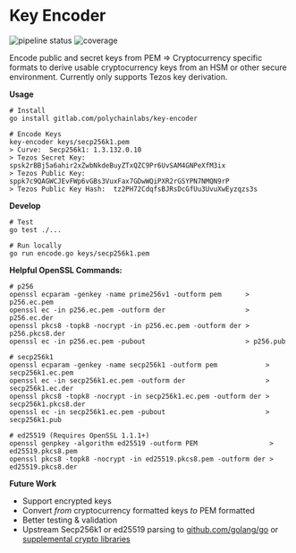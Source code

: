 Key Encoder
===========

![pipeline status](https://gitlab.com/polychainlabs/key-encoder/badges/master/pipeline.svg) ![coverage](https://gitlab.com/polychainlabs/key-encoder/badges/master/coverage.svg)

Encode public and secret keys from PEM => Cryptocurrency specific formats to derive usable cryptocurrency keys from an HSM or other secure environment.  Currently only supports Tezos key derivation.

**Usage**

```shell
# Install 
go install gitlab.com/polychainlabs/key-encoder

# Encode Keys
key-encoder keys/secp256k1.pem
> Curve:  Secp256k1: 1.3.132.0.10
> Tezos Secret Key:  spsk2rBBj5a6ahir2xZwbNkdeBuyZTxQZC9Pr6UvSAM4GNPeXfM3ix
> Tezos Public Key:  sppk7c9QAGWCJEvFWp6vGBs3VuxFax7GDwWQiPXR2rGSYPN7NMQN9rP
> Tezos Public Key Hash:  tz2PH72CdqfsBJRsDcGfUu3UvuXwEyzqzs3s
```

**Develop**

```shell
# Test 
go test ./...

# Run locally
go run encode.go keys/secp256k1.pem
```

**Helpful OpenSSL Commands:**

```shell
# p256
openssl ecparam -genkey -name prime256v1 -outform pem      > p256.ec.pem
openssl ec -in p256.ec.pem -outform der                    > p256.ec.der
openssl pkcs8 -topk8 -nocrypt -in p256.ec.pem -outform der > p256.pkcs8.der
openssl ec -in p256.ec.pem -pubout                         > p256.pub

# secp256k1
openssl ecparam -genkey -name secp256k1 -outform pem            > secp256k1.ec.pem
openssl ec -in secp256k1.ec.pem -outform der                    > secp256k1.ec.der
openssl pkcs8 -topk8 -nocrypt -in secp256k1.ec.pem -outform der > secp256k1.pkcs8.der
openssl ec -in secp256k1.ec.pem -pubout                         > secp256k1.pub

# ed25519 (Requires OpenSSL 1.1.1+)
openssl genpkey -algorithm ed25519 -outform PEM                  > ed25519.pkcs8.pem
openssl pkcs8 -topk8 -nocrypt -in ed25519.pkcs8.pem -outform der > ed25519.pkcs8.der
```

**Future Work**

* Support encrypted keys
* Convert _from_ cryptocurrency formatted keys _to_ PEM formatted
* Better testing & validation
* Upstream Secp256k1 or ed25519 parsing to [github.com/golang/go](https://github.com/golang/go) or [supplemental crypto libraries](https://github.com/golang/crypto)

